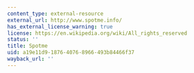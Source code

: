 ```yaml
---
content_type: external-resource
external_url: http://www.spotme.info/
has_external_license_warning: true
license: https://en.wikipedia.org/wiki/All_rights_reserved
status: ''
title: Spotme
uid: a19e11d9-1876-4076-8966-493b84466f37
wayback_url: ''
---
```

